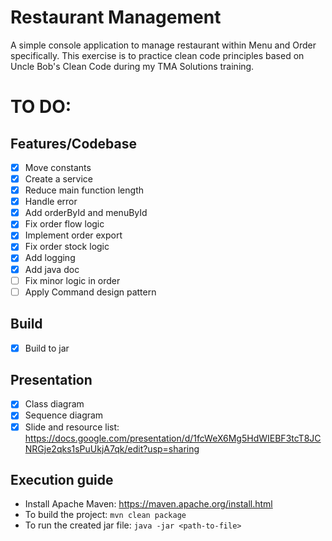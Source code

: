 # Restaurant Management

A simple console application to manage restaurant within Menu and Order specifically.
This exercise is to practice clean code principles based on Uncle Bob's Clean Code during my TMA Solutions training.

# TO DO:

## Features/Codebase

- [x] Move constants
- [x] Create a service
- [x] Reduce main function length
- [x] Handle error
- [x] Add orderById and menuById
- [x] Fix order flow logic
- [x] Implement order export
- [x] Fix order stock logic
- [x] Add logging
- [x] Add java doc
- [ ] Fix minor logic in order
- [ ] Apply Command design pattern

## Build

- [x] Build to jar

## Presentation

- [x] Class diagram
- [x] Sequence diagram
- [x] Slide and resource list: https://docs.google.com/presentation/d/1fcWeX6Mg5HdWIEBF3tcT8JCNRGje2qks1sPuUkjA7qk/edit?usp=sharing 

## Execution guide
- Install Apache Maven: https://maven.apache.org/install.html 
- To build the project:
  `mvn clean package`
- To run the created jar file:
  `java -jar <path-to-file>`
